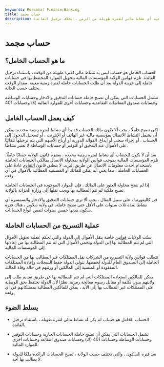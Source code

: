```yaml
---
keywords: Personal Finance,Banking
title: حساب مجمد
description: الحساب الخامل هو حساب لا يوجد فيه أي نشاط مالي لفترة طويلة من الزمن ، بخلاف ترحيل الفائدة.
---
```


# حساب مجمد
## ما هو الحساب الخامل؟

الحساب الخامل هو حساب ليس به نشاط مالي لفترة طويلة من الوقت ، باستثناء ترحيل الفائدة. تلزم قوانين الولاية المؤسسات المالية بتحويل الموارد المحتفظ بها في حسابات خاملة إلى خزينة الدولة بعد أن ظلت الحسابات خاملة لفترة زمنية معينة. مقدار الوقت يختلف حسب الحالة.

تشمل الحسابات التي يمكن أن تصبح خاملة حسابات التدقيق والادخار وحسابات الوساطة وحسابات 401 (k) وحسابات صندوق المعاشات التقاعدية وحسابات أخرى للموارد المالية.

## كيف يعمل الحساب الخامل

لكي تصبح خاملًا ، يجب ألا يكون مالك الحساب قد بدأ أي نشاط لفترة زمنية محددة. يمكن أن يشمل النشاط الاتصال بمؤسسة مالية عبر الهاتف أو الإنترنت ، أو تسجيل الدخول إلى الحساب ، أو إجراء سحب أو إيداع. الفوائد الدورية أو أرباح الأسهم التي يتم ترحيلها تلقائيًا على الأموال عند التدقيق أو التوفير أو حسابات الوساطة لا تعتبر نشاطًا.

بعد أن لا يكون للحساب أي نشاط لفترة زمنية محددة ، يعتبره قانون الولاية حسابًا خاملًا. تلزم المؤسسات المالية بموجب قوانين الولاية بمحاولة الاتصال بمالكي الحسابات الخاملة باستخدام أحدث معلومات الاتصال عن طريق البريد. لا ينطبق قانون [التقادم](/statute-of-limitations) عادةً على الحسابات الخاملة ، مما يعني أنه يمكن للمالك أو المستفيد المطالبة بالأموال في أي وقت.

إذا لم تنجح محاولة العثور على المالك ، فإن الموارد الموجودة في الحسابات الخاملة تصبح ملكية لم تتم المطالبة بها ويجب نقلها إلى وزارة الخزانة بالولاية.

في كاليفورنيا ، على سبيل المثال ، يجب ألا ترى حسابات التدقيق والادخار والسمسرة أي نشاط لمدة ثلاث سنوات على الأقل حتى تصبح خاملة. في ولاية ديلاوير ، هناك فترة سكون مدتها خمس سنوات لنفس أنواع الحسابات.

## عملية التسريح من الحسابات الخاملة

سنّت الولايات [قوانين](/escheat) خاصة بنقل الأموال إلى الدولة والتي تحكم عملية تحويل الأموال التي لم تتم المطالبة بها إلى الدولة وتحمي الأموال التي لم تتم المطالبة بها من إعادتها إلى المؤسسات المالية.

تتطلب قوانين ولاية التسريح من الشركات نقل الممتلكات غير المطالب بها من الحسابات الخاملة إلى الصندوق العام للدولة لحفظها. تتولى الدولة حفظ السجلات وإعادة الممتلكات المفقودة أو المنسية إلى المالكين أو ورثتهم في حالة وفاة المالك.

يمكن للمالكين استعادة الممتلكات التي لم تتم المطالبة بها عن طريق تقديم طلب إلى ولايتهم بدون تكلفة أو مقابل رسوم معالجة رمزية. نظرًا لأن الدولة تحتفظ بحق الوصاية على الممتلكات غير المطالب بها إلى الأبد ، يمكن للمالكين المطالبة بممتلكاتهم في أي وقت.

## يسلط الضوء

- الحساب الخامل هو حساب لم يكن له نشاط مالي لفترة طويلة ، باستثناء ترحيل الفائدة.

- تشمل الحسابات التي يمكن أن تصبح خاملة الحسابات الجارية وحسابات التوفير وحسابات الوساطة وحسابات 401 (ك) وحسابات صندوق التقاعد وحسابات أخرى للموارد المالية.

- بعد فترة السكون ، والتي تختلف حسب الولاية ، تصبح الحسابات الراكدة ملكا للدولة لا يطالب بها أحد.

